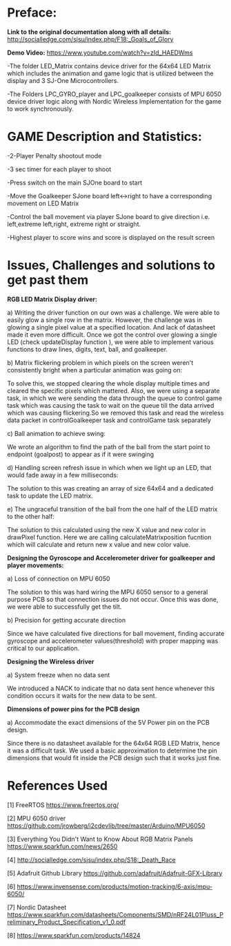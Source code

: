 # Preface:

**Link to the original documentation along with all details:**
http://socialledge.com/sjsu/index.php/F18:_Goals_of_Glory

**Demo Video:**
https://www.youtube.com/watch?v=zId_HAEDWms


-The folder LED_Matrix contains device driver for the 64x64 LED Matrix which includes the animation and game logic that is utilized between the display and 3 SJ-One Microcontrollers.

-The Folders LPC_GYRO_player and LPC_goalkeeper consists of MPU 6050 device driver logic along with Nordic Wireless Implementation for the game to work synchronously.

# GAME Description and Statistics:

-2-Player Penalty shootout mode

-3 sec timer for each player to shoot

-Press switch on the main SJOne board to start

-Move the Goalkeeper SJone board left<->right to have a corresponding movement on LED Matrix

-Control the ball movement via player SJone board to give direction i.e. left,extreme left,right, extreme right or straight.

-Highest player to score wins and score is displayed on the result screen

# Issues, Challenges and solutions to get past them

**RGB LED Matrix Display driver:**


  a) Writing the driver function on our own was a challenge. We were able to easily glow a single row in the matrix. However, the challenge was in glowing a single pixel value     at a specified location. And lack of datasheet made it even more difficult. Once we got the control over glowing a single LED (check updateDisplay function ), we were able to   implement various functions to draw lines, digits, text, ball, and goalkeeper.

  b) Matrix flickering problem in which pixels on the screen weren't consistently bright when a particular animation was going on:

   To solve this, we stopped clearing the whole display multiple times and cleared the specific pixels which mattered. Also, we were using a separate task, in which we were        sending the data through the queue to control game task which was causing the task to wait on the queue till the data arrived which was causing flickering.So we removed this   task and read the wireless data packet in controlGoalkeeper task and controlGame task separately

  c) Ball animation to achieve swing:

  We wrote an algorithm to find the path of the ball from the start point to endpoint (goalpost) to appear as if it were swinging

  d) Handling screen refresh issue in which when we light up an LED, that would fade away in a few milliseconds:

  The solution to this was creating an array of size 64x64 and a dedicated task to update the LED matrix.

  e) The ungraceful transition of the ball from the one half of the LED matrix to the other half:

  The solution to this calculated using the new X value and new color in drawPixel function. Here we are calling calculateMatrixposition fucntion which will calculate and return   new x value and new color value.



**Designing the Gyroscope and Accelerometer driver for goalkeeper and player movements:**

  a) Loss of connection on MPU 6050

  The solution to this was hard wiring the MPU 6050 sensor to a general purpose PCB so that connection issues do not occur. Once this was done, we were able to successfully get    the tilt.

  b) Precision for getting accurate direction

  Since we have calculated five directions for ball movement, finding accurate gyroscope and accelerometer values(threshold) with proper mapping was critical to our application.

**Designing the Wireless driver**

  a) System freeze when no data sent

  We introduced a NACK to indicate that no data sent hence whenever this condition occurs it waits for the new data to be sent.

**Dimensions of power pins for the PCB design**

  a) Accommodate the exact dimensions of the 5V Power pin on the PCB design.

  Since there is no datasheet available for the 64x64 RGB LED Matrix, hence it was a difficult task. We used a basic approximation to determine the pin dimensions that would fit   inside the PCB design such that it works just fine.
  
  
  # References Used
  
[1] FreeRTOS https://www.freertos.org/

[2] MPU 6050 driver https://github.com/jrowberg/i2cdevlib/tree/master/Arduino/MPU6050

[3] Everything You Didn't Want to Know About RGB Matrix Panels https://www.sparkfun.com/news/2650

[4] http://socialledge.com/sjsu/index.php/S18:_Death_Race

[5] Adafruit Github Library https://github.com/adafruit/Adafruit-GFX-Library

[6] https://www.invensense.com/products/motion-tracking/6-axis/mpu-6050/

[7] Nordic Datasheet https://www.sparkfun.com/datasheets/Components/SMD/nRF24L01Pluss_Preliminary_Product_Specification_v1_0.pdf

[8] https://www.sparkfun.com/products/14824
